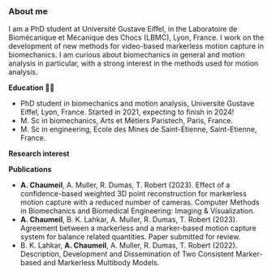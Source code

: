 ### About me


I am a PhD student at Université Gustave Eiffel, in the Laboratoire de Biomécanique et Mécanique des Chocs (LBMC), Lyon, France. I work on the development of new methods for video-based markerless motion capture in biomechanics. I am curious about biomechanics in general and motion analysis in particular, with a strong interest in the methods used for motion analysis.

**Education 👩‍🎓**

- PhD student in biomechanics and motion analysis, Université Gustave Eiffel, Lyon, France. Started in 2021, expecting to finish in 2024!
- M. Sc in biomechanics, Arts et Métiers Paristech, Paris, France.
- M. Sc in engineering, Ecole des Mines de Saint-Etienne, Saint-Etienne, France.

**Research interest**

**Publications**

- **A. Chaumeil**, A. Muller, R. Dumas, T. Robert (2023). Effect of a confidence-based weighted 3D point reconstruction for markerless motion capture with a reduced number of cameras. Computer Methods in Biomechanics and Biomedical Engineering: Imaging & Visualization.
- **A. Chaumeil**, B. K. Lahkar, A. Muller, R. Dumas, T. Robert (2023). Agreement between a markerless and a marker-based motion capture system for balance related quantities. Paper submitted for review.
- B. K. Lahkar, **A. Chaumeil**, A. Muller, R. Dumas, T. Robert (2022). Description, Development and Dissemination of Two Consistent Marker-based and Markerless Multibody Models.

